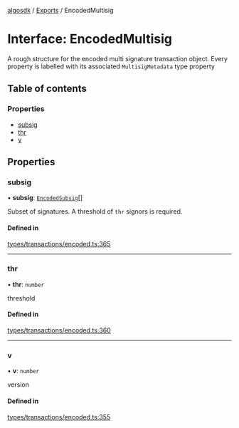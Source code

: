 [algosdk](../README.md) / [Exports](../modules.md) / EncodedMultisig

# Interface: EncodedMultisig

A rough structure for the encoded multi signature transaction object.
Every property is labelled with its associated `MultisigMetadata` type property

## Table of contents

### Properties

- [subsig](EncodedMultisig.md#subsig)
- [thr](EncodedMultisig.md#thr)
- [v](EncodedMultisig.md#v)

## Properties

### subsig

• **subsig**: [`EncodedSubsig`](EncodedSubsig.md)[]

Subset of signatures. A threshold of `thr` signors is required.

#### Defined in

[types/transactions/encoded.ts:365](https://github.com/algorand/js-algorand-sdk/blob/13a5d73/src/types/transactions/encoded.ts#L365)

___

### thr

• **thr**: `number`

threshold

#### Defined in

[types/transactions/encoded.ts:360](https://github.com/algorand/js-algorand-sdk/blob/13a5d73/src/types/transactions/encoded.ts#L360)

___

### v

• **v**: `number`

version

#### Defined in

[types/transactions/encoded.ts:355](https://github.com/algorand/js-algorand-sdk/blob/13a5d73/src/types/transactions/encoded.ts#L355)
